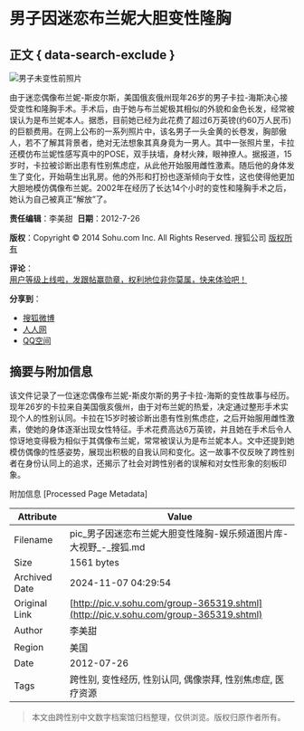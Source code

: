 # 男子因迷恋布兰妮大胆变性隆胸

## 正文 { data-search-exclude }


![男子未变性前照片](http://images.sohu.com/ccc.gif)

由于迷恋偶像布兰妮-斯皮尔斯，美国俄亥俄州现年26岁的男子卡拉-海斯决心接受变性和隆胸手术。手术后，由于她与布兰妮极其相似的外貌和金色长发，经常被误认为是布兰妮本人。据悉，目前她已经为此花费了超过6万英镑(约60万人民币)的巨额费用。在网上公布的一系列照片中，该名男子一头金黄的长卷发，胸部傲人，若不了解其背景者，绝对无法想象其真身竟为一男人。其中一张照片里，卡拉还模仿布兰妮性感写真中的POSE，双手扶墙，身材火辣，眼神撩人。据报道，15岁时，卡拉被诊断出患有性别焦虑症，从此他开始服用雌性激素。随后他的身体发生了变化，开始萌生出乳房。他的外形和打扮也逐渐倾向于女性，这也使得他更加大胆地模仿偶像布兰妮。2002年在经历了长达14个小时的变性和隆胸手术之后，她认为自己被真正“解放”了。

**责任编辑**：李美甜  **日期**：2012-7-26

**版权**：Copyright © 2014 Sohu.com Inc. All Rights Reserved. 搜狐公司 [版权所有](http://corp.sohu.com/s2007/copyright/) 

**评论**：  
[用户等级上线啦，发跟帖赢勋章，权利地位非你莫属，快来体验吧！](javascript:void(0);)

**分享到**：
- [搜狐微博](javascript:void(0))
- [人人网](javascript:void(0))
- [QQ空间](javascript:void(0); "分享到QQ空间")

## 摘要与附加信息

<!-- tcd_abstract -->
该文件记录了一位迷恋偶像布兰妮-斯皮尔斯的男子卡拉-海斯的变性故事与经历。现年26岁的卡拉来自美国俄亥俄州，由于对布兰妮的热爱，决定通过整形手术实现个人的性别认同。卡拉在15岁时被诊断出患有性别焦虑症，之后开始服用雌性激素，使她的身体逐渐出现女性特征。手术花费高达6万英镑，并且她在手术后令人惊讶地变得极为相似于其偶像布兰妮，常常被误认为是布兰妮本人。文中还提到她模仿偶像的性感姿势，展现出积极的自我认同和变化。这一故事不仅反映了跨性别者在身份认同上的追求，还揭示了社会对跨性别者的误解和对女性形象的刻板印象。
<!-- tcd_abstract_end -->

附加信息 [Processed Page Metadata]

| Attribute       | Value                                  |
|-----------------|----------------------------------------|
| Filename        | pic_男子因迷恋布兰妮大胆变性隆胸-娱乐频道图片库-大视野_-_搜狐.md                             |
| Size            | 1561 bytes                           |
| Archived Date   | 2024-11-07 04:29:54                             |
| Original Link   | [http://pic.v.sohu.com/group-365319.shtml](http://pic.v.sohu.com/group-365319.shtml)                       |
| Author          | 李美甜                               |
| Region          | 美国                               |
| Date            | 2012-07-26                                 |
| Tags            | 跨性别, 变性经历, 性别认同, 偶像崇拜, 性别焦虑症, 医疗资源                                 |
>
> 本文由跨性别中文数字档案馆归档整理，仅供浏览。版权归原作者所有。
>